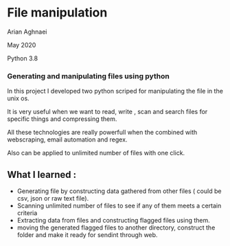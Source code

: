 
<h1>File manipulation</h1>
<p>Arian Aghnaei</p>
<p>May 2020</p>
<p>Python 3.8</p>

<h3>Generating and manipulating files using python</h3>
<p>In this project I developed two python scriped for manipulating the file in the unix os.</p>
<p>It is very useful when we want to read, write , scan and search files for specific things and compressing them.</p>

<p>All these technologies are really powerfull when the combined with webscraping, email automation and regex.</p>

<p>Also can be applied to unlimited number of files with one click.</p>

<h2>What I learned :</h2>
<ul>
  <li>Generating file by constructing data gathered from other files ( could be csv, json or raw text file).</li>
  <li>Scanning unlimited number of files to see if any of them meets a certain criteria</li>
  <li>Extracting data from files and constructing flagged files using them.</li>
  <li>moving the generated flagged files to another directory, construct the folder and make it ready for sendint through web.</li>
</ul>
<br>

